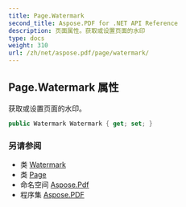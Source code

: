 ```yaml
---
title: Page.Watermark
second_title: Aspose.PDF for .NET API Reference
description: 页面属性。获取或设置页面的水印
type: docs
weight: 310
url: /zh/net/aspose.pdf/page/watermark/
---
```

## Page.Watermark 属性

获取或设置页面的水印。

```csharp
public Watermark Watermark { get; set; }
```

### 另请参阅

* 类 [Watermark](../../watermark/)
* 类 [Page](../)
* 命名空间 [Aspose.Pdf](../../../aspose.pdf/)
* 程序集 [Aspose.PDF](../../../)